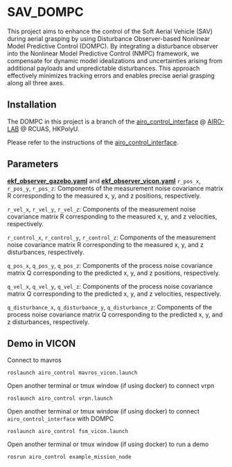# SAV_DOMPC

This project aims to enhance the control of the Soft Aerial Vehicle (SAV) during aerial grasping by using Disturbance Observer-based Nonlinear Model Predictive Control (DOMPC). By integrating a disturbance observer into the Nonlinear Model Predictive Control (NMPC) framework, we compensate for dynamic model idealizations and uncertainties arising from additional payloads and unpredictable disturbances. This approach effectively minimizes tracking errors and enables precise aerial grasping along all three axes.

## Installation 
The DOMPC in this project is a branch of the [airo_control_interface](https://github.com/HKPolyU-UAV/airo_control_interface.git) @ [AIRO-LAB](https://github.com/HKPolyU-UAV) @ RCUAS, HKPolyU.

Please refer to the instructions of the [airo_control_interface](https://github.com/HKPolyU-UAV/airo_control_interface.git).

## Parameters
[**ekf_observer_gazebo.yaml**](https://github.com/Athenachc/sav_dompc/blob/main/airo_control/config/gazebo/observer/ekf_observer_gazebo.yaml) and [**ekf_observer_vicon.yaml**](https://github.com/Athenachc/sav_dompc/blob/main/airo_control/config/vicon/observer/ekf_observer_vicon.yaml)
`r_pos_x`, `r_pos_y`, `r_pos_z`: Components of the measurement noise covariance matrix R corresponding to the measured x, y, and z positions, respectively.

`r_vel_x`, `r_vel_y`, `r_vel_z`: Components of the measurement noise covariance matrix R corresponding to the measured x, y, and z velocities, respectively.

`r_control_x`, `r_control_y`, `r_control_z`: Components of the measurement noise covariance matrix R corresponding to the measured x, y, and z disturbances, respectively.

`q_pos_x`, `q_pos_y`, `q_pos_z`: Components of the process noise covariance matrix Q corresponding to the predicted x, y, and z positions, respectively.

`q_vel_x`, `q_vel_y`, `q_vel_z`: Components of the process noise covariance matrix Q corresponding to the predicted x, y, and z velocities, respectively.

`q_disturbance_x`, `q_disturbance_y`, `q_disturbance_z`: Components of the process noise covariance matrix Q corresponding to the predicted x, y, and z disturbances, respectively.

## Demo in VICON

Connect to mavros
```
roslaunch airo_control mavros_vicon.launch
```

Open another terminal or tmux window (if using docker) to connect vrpn
```
roslaunch airo_control vrpn.launch
```

Open another terminal or tmux window (if using docker) to connect `airo_control_interface` with DOMPC
```
roslaunch airo_control fsm_vicon.launch
```

Open another terminal or tmux window (if using docker) to run a demo 
```
rosrun airo_control example_mission_node
```




